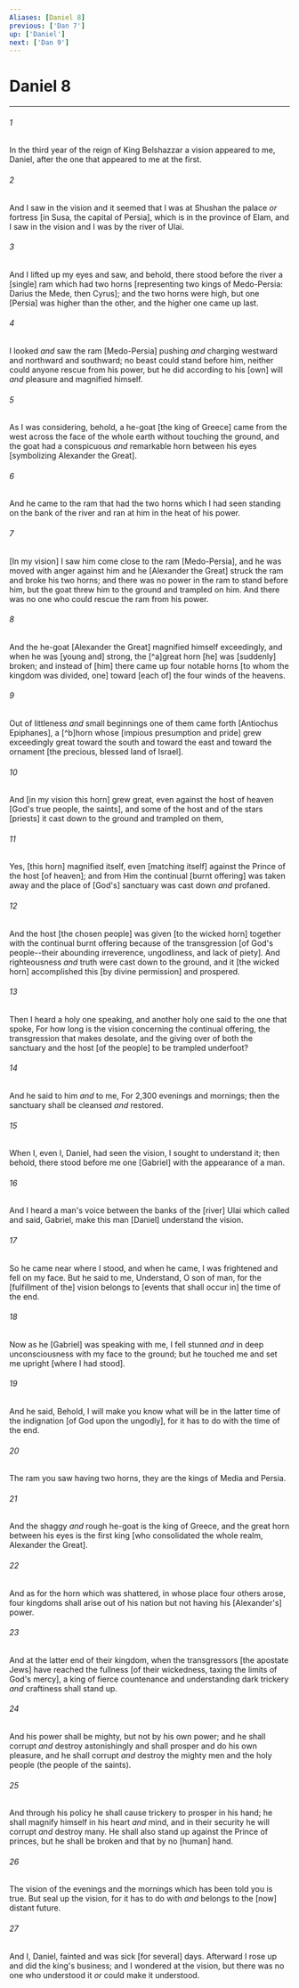 ```yaml
---
Aliases: [Daniel 8]
previous: ['Dan 7']
up: ['Daniel']
next: ['Dan 9']
---
```

# Daniel 8

***














###### 1 






In the third year of the reign of King Belshazzar a vision appeared to me, Daniel, after the one that appeared to me at the first. 













###### 2 






And I saw in the vision and it seemed that I was at Shushan the palace _or_ fortress [in Susa, the capital of Persia], which is in the province of Elam, and I saw in the vision and I was by the river of Ulai. 













###### 3 






And I lifted up my eyes and saw, and behold, there stood before the river a [single] ram which had two horns [representing two kings of Medo-Persia: Darius the Mede, then Cyrus]; and the two horns were high, but one [Persia] was higher than the other, and the higher one came up last. 













###### 4 






I looked _and_ saw the ram [Medo-Persia] pushing _and_ charging westward and northward and southward; no beast could stand before him, neither could anyone rescue from his power, but he did according to his [own] will _and_ pleasure and magnified himself. 













###### 5 






As I was considering, behold, a he-goat [the king of Greece] came from the west across the face of the whole earth without touching the ground, and the goat had a conspicuous _and_ remarkable horn between his eyes [symbolizing Alexander the Great]. 













###### 6 






And he came to the ram that had the two horns which I had seen standing on the bank of the river and ran at him in the heat of his power. 













###### 7 






[In my vision] I saw him come close to the ram [Medo-Persia], and he was moved with anger against him and he [Alexander the Great] struck the ram and broke his two horns; and there was no power in the ram to stand before him, but the goat threw him to the ground and trampled on him. And there was no one who could rescue the ram from his power. 













###### 8 






And the he-goat [Alexander the Great] magnified himself exceedingly, and when he was [young and] strong, the [^a]great horn [he] was [suddenly] broken; and instead of [him] there came up four notable horns [to whom the kingdom was divided, one] toward [each of] the four winds of the heavens. 













###### 9 






Out of littleness _and_ small beginnings one of them came forth [Antiochus Epiphanes], a [^b]horn whose [impious presumption and pride] grew exceedingly great toward the south and toward the east and toward the ornament [the precious, blessed land of Israel]. 













###### 10 






And [in my vision this horn] grew great, even against the host of heaven [God's true people, the saints], and some of the host and of the stars [priests] it cast down to the ground and trampled on them, 













###### 11 






Yes, [this horn] magnified itself, even [matching itself] against the Prince of the host [of heaven]; and from Him the continual [burnt offering] was taken away and the place of [God's] sanctuary was cast down _and_ profaned. 













###### 12 






And the host [the chosen people] was given [to the wicked horn] together with the continual burnt offering because of the transgression [of God's people--their abounding irreverence, ungodliness, and lack of piety]. And righteousness _and_ truth were cast down to the ground, and it [the wicked horn] accomplished this [by divine permission] and prospered. 













###### 13 






Then I heard a holy one speaking, and another holy one said to the one that spoke, For how long is the vision concerning the continual offering, the transgression that makes desolate, and the giving over of both the sanctuary and the host [of the people] to be trampled underfoot? 













###### 14 






And he said to him _and_ to me, For 2,300 evenings and mornings; then the sanctuary shall be cleansed _and_ restored. 













###### 15 






When I, even I, Daniel, had seen the vision, I sought to understand it; then behold, there stood before me one [Gabriel] with the appearance of a man. 













###### 16 






And I heard a man's voice between the banks of the [river] Ulai which called and said, Gabriel, make this man [Daniel] understand the vision. 













###### 17 






So he came near where I stood, and when he came, I was frightened and fell on my face. But he said to me, Understand, O son of man, for the [fulfillment of the] vision belongs to [events that shall occur in] the time of the end. 













###### 18 






Now as he [Gabriel] was speaking with me, I fell stunned _and_ in deep unconsciousness with my face to the ground; but he touched me and set me upright [where I had stood]. 













###### 19 






And he said, Behold, I will make you know what will be in the latter time of the indignation [of God upon the ungodly], for it has to do with the time of the end. 













###### 20 






The ram you saw having two horns, they are the kings of Media and Persia. 













###### 21 






And the shaggy _and_ rough he-goat is the king of Greece, and the great horn between his eyes is the first king [who consolidated the whole realm, Alexander the Great]. 













###### 22 






And as for the horn which was shattered, in whose place four others arose, four kingdoms shall arise out of his nation but not having his [Alexander's] power. 













###### 23 






And at the latter end of their kingdom, when the transgressors [the apostate Jews] have reached the fullness [of their wickedness, taxing the limits of God's mercy], a king of fierce countenance and understanding dark trickery _and_ craftiness shall stand up. 













###### 24 






And his power shall be mighty, but not by his own power; and he shall corrupt _and_ destroy astonishingly and shall prosper and do his own pleasure, and he shall corrupt _and_ destroy the mighty men and the holy people (the people of the saints). 













###### 25 






And through his policy he shall cause trickery to prosper in his hand; he shall magnify himself in his heart _and_ mind, and in their security he will corrupt _and_ destroy many. He shall also stand up against the Prince of princes, but he shall be broken and that by no [human] hand. 













###### 26 






The vision of the evenings and the mornings which has been told you is true. But seal up the vision, for it has to do with _and_ belongs to the [now] distant future. 













###### 27 






And I, Daniel, fainted and was sick [for several] days. Afterward I rose up and did the king's business; and I wondered at the vision, but there was no one who understood it _or_ could make it understood.
